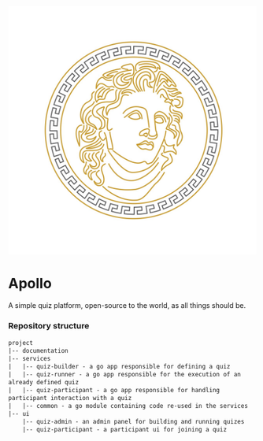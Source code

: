 ![Apollo](documentation/logo.jpeg)

# Apollo

A simple quiz platform, open-source to the world, 
as all things should be. 

### Repository structure

```
project
|-- documentation
|-- services
|   |-- quiz-builder - a go app responsible for defining a quiz
|   |-- quiz-runner - a go app responsible for the execution of an already defined quiz
|   |-- quiz-participant - a go app responsible for handling participant interaction with a quiz
|   |-- common - a go module containing code re-used in the services
|-- ui
    |-- quiz-admin - an admin panel for building and running quizes
    |-- quiz-participant - a participant ui for joining a quiz   
```



